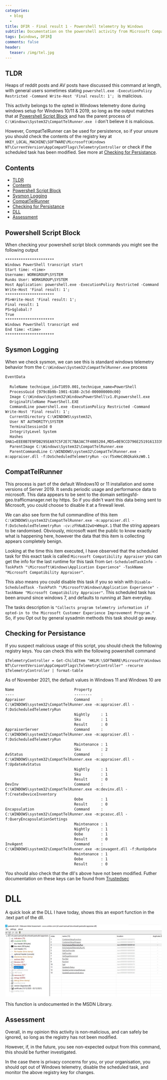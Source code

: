 ```yaml
---
categories:
  - blog
  - 
title: DFIR - Final result 1 - Powershell telemetry by Windows
subtitle: Documentation on the powershell activity from Microsoft Compatibility Appraiser
tags: [windows, DFIR]
comments: false
header:
  teaser: /img/tel.jpg
---
```


## TLDR
Heaps of reddit posts and AV posts have discussed this command at length, with general users sometimes stating `powershell.exe -ExecutionPolicy Restricted -Command Write-Host 'Final result: 1'; ` is malicious.

This activity belongs to the opted in Windows telemetry done during windows setup for Windows 10/11 & 2019, so long as the output matches that at [Powershell Script Block](#powershell-script-block) and has the parent process of `C:\Windows\System32\CompatTelRunner.exe ` i don't believe it is malicious.

However, CompatTelRunner can be used for persistence, so if your unsure you should check the contents of the registry key at `HKEY_LOCAL_MACHINE\SOFTWARE\Microsoft\Windows NT\CurrentVersion\AppCompatFlags\TelemetryController` or check if the scheduled task has been modified. See more at [Checking for Persistance](#checking-for-persistance).

## Contents

- [TLDR](#tldr)
- [Contents](#contents)
- [Powershell Script Block](#powershell-script-block)
- [Sysmon Logging](#sysmon-logging)
- [CompatTelRunner](#compattelrunner)
- [Checking for Persistance](#checking-for-persistance)
- [DLL](#dll)
- [Assessment](#assessment)
## Powershell Script Block

When checking your powershell script block commands you might see the following output

```
**********************
Windows PowerShell transcript start
Start time: <time>
Username: WORKGROUP\SYSTEM
RunAs User: WORKGROUP\SYSTEM
Host Application: powershell.exe -ExecutionPolicy Restricted -Command Write-Host 'Final result: 1';
**********************
PS>Write-Host 'Final result: 1';
Final result: 1
PS>$global:?
True
**********************
Windows PowerShell transcript end
End time: <time>
**********************
```

## Sysmon Logging

When we check sysmon, we can see this is standard windows telemetry behavior from the `C:\Windows\System32\CompatTelRunner.exe` process

```
EventData 

  RuleName technique_id=T1059.001,technique_name=PowerShell 
  ProcessGuid {979c8b9b-1901-6188-2c5d-000000000c00} 
  Image C:\Windows\System32\WindowsPowerShell\v1.0\powershell.exe 
  OriginalFileName PowerShell.EXE 
  CommandLine powershell.exe -ExecutionPolicy Restricted -Command Write-Host 'Final result: 1'; 
  CurrentDirectory C:\WINDOWS\system32\ 
  User NT AUTHORITY\SYSTEM 
  TerminalSessionId 0 
  IntegrityLevel System 
  Hashes SHA1=EEE0B7E9FDB295EA97C5F2E7C7BA3AC7F4085204,MD5=0E9CCD796E251916133392539572A374,SHA256=C7D4E119149A7150B7101A4BD9FFFBF659FBA76D058F7BF6CC73C99FB36E8221,IMPHASH=BF7A6E7A62C3F5B2E8E069438AC1DD3D 
  ParentImage C:\Windows\System32\CompatTelRunner.exe 
  ParentCommandLine C:\WINDOWS\system32\CompatTelRunner.exe -m:appraiser.dll -f:DoScheduledTelemetryRun -cv:f5xHeCd6QkakkzW0.1 
```

## CompatTelRunner

This process is part of the default Windows10 or 11 installation and some versions of Server 2019. It sends periodic usage and performance data to microsoft. This data appears to be sent to the domain settingsfd-geo.trafficmanager.net by https. So if you didn't want this data being sent to Microsoft, you could choose to disable it at a firewall level.

We can also see form the full commandline of this item `C:\WINDOWS\system32\CompatTelRunner.exe -m:appraiser.dll -f:DoScheduledTelemetryRun -cv:zFhNaBJ2wU+WHopX.1` that the string appears to be randomised. Obviously, microsoft want the public to know exactly what is happening here, however the data that this item is collecting appears completely benign.

Looking at the time this item executed, I have observed that the scheduled task for this exact task is called `Microsoft Compatibility Appraiser` you can get the info for the last runtime for this task from `Get-ScheduledTaskInfo -TaskPath "\Microsoft\Windows\Application Experience" -TaskName "Microsoft Compatibility Appraiser"`. 

This also means you could disable this task if you so wish with `Disable-ScheduledTask -TaskPath "\Microsoft\Windows\Application Experience" -TaskName "Microsoft Compatibility Appraiser"`. This scheduled task has been around since windows 7, and defaults to running at 3am everyday.

The tasks description is `"Collects program telemetry information if opted-in to the Microsoft Customer Experience Improvement Program."` So, if you Opt out by general sysadmin methods this task should go away. 

## Checking for Persistance

If you suspect malicious usage of this script, you should check the following registry keys. You can check this with the following powershell command

```
$TelemetryController = Get-ChildItem "HKLM:\SOFTWARE\Microsoft\Windows NT\CurrentVersion\AppCompatFlags\TelemetryController" -recurse
$TelemetryController | format-table
```

As of November 2021, the default values in Windows 11 and Windows 10 are
```
Name                           Property
----                           --------
Appraiser                      Command     : C:\WINDOWS\system32\CompatTelRunner.exe -m:appraiser.dll -f:DoScheduledTelemetryRun
                               Nightly     : 1
                               Sku         : 1
                               Result      : 0
AppraiserServer                Command     : C:\WINDOWS\system32\CompatTelRunner.exe -m:appraiser.dll -f:DoScheduledTelemetryRun
                               Maintenance : 1
                               Sku         : 2
AvStatus                       Command     : C:\WINDOWS\system32\CompatTelRunner.exe -m:appraiser.dll -f:UpdateAvStatus
                               Nightly     : 1
                               Sku         : 1
                               Result      : 0
DevInv                         Command     : C:\WINDOWS\system32\CompatTelRunner.exe -m:devinv.dll -f:CreateDeviceInventory
                               Oobe        : 1
                               Result      : 0
Encapsulation                  Command     : C:\WINDOWS\system32\CompatTelRunner.exe -m:pcasvc.dll -f:QueryEncapsulationSettings
                               Maintenance : 1
                               Nightly     : 1
                               Oobe        : 1
                               Result      : 0
InvAgent                       Command     : C:\WINDOWS\system32\CompatTelRunner.exe -m:invagent.dll -f:RunUpdate
                               Maintenance : 1
                               Oobe        : 1
                               Result      : 0
```

You should also check that the dll's above have not been modified. Futher documentation on these keys can be found from [Trustedsec](https://www.trustedsec.com/blog/abusing-windows-telemetry-for-persistence/?utm_content=131234033&utm_medium=social&utm_source=twitter&hss_channel=tw-403811306)

# DLL

A quick look at the DLL I have today, shows this an export function in the .text part of the dll.

![](/img/tel/1.jpg)

 This function is undocumented in the MSDN Library.

## Assessment

Overall, in my opinion this activity is non-malicious, and can safely be ignored, so long as the registry has not been modified.

However, if, in the future, you see non-expected output from this command, this should be further investigated. 

In the case there is privacy concerns for you, or your organisation, you should opt out of Windows telemetry, disable the scheduled task, and monitor the above registry key for changes.
